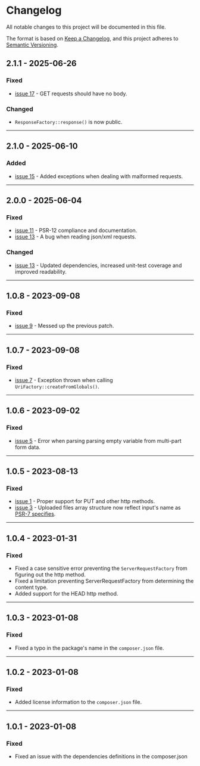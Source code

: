 # Changelog

All notable changes to this project will be documented in this file.

The format is based on [Keep a Changelog](https://keepachangelog.com/en/1.0.0/),
and this project adheres to [Semantic Versioning](https://semver.org/spec/v2.0.0.html).

## 2.1.1 - 2025-06-26
### Fixed
- [issue 17](https://github.com/adinan-cenci/psr-17/issues/17) - GET requests should have no body.

### Changed
- `ResponseFactory::response()` is now public.

---

## 2.1.0 - 2025-06-10
### Added
- [issue 15](https://github.com/adinan-cenci/psr-17/issues/15) - Added exceptions when dealing with malformed requests.

---

## 2.0.0 - 2025-06-04
### Fixed
- [issue 11](https://github.com/adinan-cenci/psr-17/issues/11) - PSR-12 compliance and documentation.
- [issue 13](https://github.com/adinan-cenci/psr-17/issues/13) - A bug when reading json/xml requests.

### Changed
- [issue 13](https://github.com/adinan-cenci/psr-17/issues/13) - Updated dependencies, increased unit-test coverage and improved readability.

---

## 1.0.8 - 2023-09-08
### Fixed
- [issue 9](https://github.com/adinan-cenci/psr-17/issues/9) - Messed up the previous patch.

---

## 1.0.7 - 2023-09-08
### Fixed
- [issue 7](https://github.com/adinan-cenci/psr-17/issues/7) - Exception thrown when calling `UriFactory::createFromGlobals()`.

---

## 1.0.6 - 2023-09-02
### Fixed
- [issue 5](https://github.com/adinan-cenci/psr-17/issues/5) - Error when parsing parsing empty variable from multi-part form data.

---

## 1.0.5 - 2023-08-13
### Fixed
- [issue 1](https://github.com/adinan-cenci/psr-17/issues/1) - Proper support for PUT and other http methods.
- [issue 3](https://github.com/adinan-cenci/psr-17/issues/3) - Uploaded files array structure now reflect input's name as [PSR-7 specifies](https://www.php-fig.org/psr/psr-7/#16-uploaded-files).

---

## 1.0.4 - 2023-01-31
### Fixed
- Fixed a case sensitive error preventing the `ServerRequestFactory` from
  figuring out the http method.
- Fixed a limitation preventing ServerRequestFactory from determining the
  content type.
- Added support for the HEAD http method.

---

## 1.0.3 - 2023-01-08
### Fixed
- Fixed a typo in the package's name in the `composer.json` file.

---

## 1.0.2 - 2023-01-08
### Fixed
- Added license information to the `composer.json` file.

---

## 1.0.1 - 2023-01-08
### Fixed
- Fixed an issue with the dependencies definitions in the composer.json

